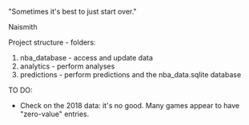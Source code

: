 "Sometimes it's best to just start over."

Naismith

Project structure - folders:
1. nba_database - access and update data
2. analytics - perform analyses
3. predictions - perform predictions
and the nba_data.sqlite database

TO DO:
* Check on the 2018 data: it's no good. Many games appear to have "zero-value" entries.